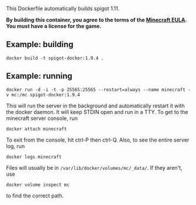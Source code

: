 This Dockerfile automatically builds spigot 1.11.

**By building this container, you agree to the terms of the [Minecraft EULA](https://account.mojang.com/documents/minecraft_eula). You must have a license for the game.**

## Example: building

    docker build -t spigot-docker:1.9.4 .

## Example: running

    docker run -d -i -t -p 25565:25565 --restart=always --name minecraft -v mc:/mc spigot-docker:1.9.4

This will run the server in the background and automatically restart it with the
docker daemon. It will keep STDIN open and run in a TTY. To get to the minecraft
server console, run

    docker attach minecraft

To exit from the console, hit ctrl-P then ctrl-Q. Also, to see the entire server
log, run

    docker logs minecraft

Files will usually be in `/var/lib/docker/volumes/mc/_data/`. If they aren't,
use

    docker volume inspect mc

to find the correct path.
